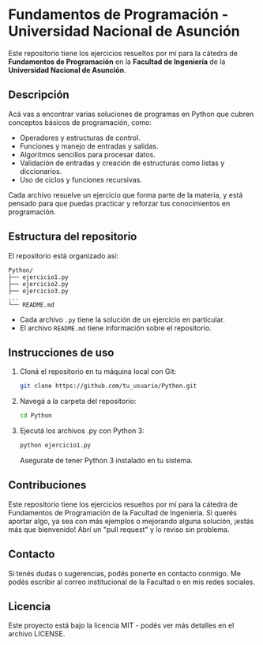 # Fundamentos de Programación - Universidad Nacional de Asunción

Este repositorio tiene los ejercicios resueltos por mí para la cátedra de **Fundamentos de Programación** en la **Facultad de Ingeniería** de la **Universidad Nacional de Asunción**.

## Descripción

Acá vas a encontrar varias soluciones de programas en Python que cubren conceptos básicos de programación, como:

- Operadores y estructuras de control.
- Funciones y manejo de entradas y salidas.
- Algoritmos sencillos para procesar datos.
- Validación de entradas y creación de estructuras como listas y diccionarios.
- Uso de ciclos y funciones recursivas.

Cada archivo resuelve un ejercicio que forma parte de la materia, y está pensado para que puedas practicar y reforzar tus conocimientos en programación.

## Estructura del repositorio

El repositorio está organizado así:

```
Python/
├── ejercicio1.py
├── ejercicio2.py
├── ejercicio3.py
...
└── README.md
```

- Cada archivo `.py` tiene la solución de un ejercicio en particular.
- El archivo `README.md` tiene información sobre el repositorio.

## Instrucciones de uso

1. Cloná el repositorio en tu máquina local con Git:

   ```bash
   git clone https://github.com/tu_usuario/Python.git

2. Navegá a la carpeta del repositorio:

   ```bash
   cd Python
   ```

3. Ejecutá los archivos .py con Python 3:

   ```bash
   python ejercicio1.py
   ```
   
   Asegurate de tener Python 3 instalado en tu sistema.

## Contribuciones
Este repositorio tiene los ejercicios resueltos por mí para la cátedra de Fundamentos de Programación de la Facultad de Ingeniería. Si querés aportar algo, ya sea con más ejemplos o mejorando alguna solución, ¡estás más que bienvenido! Abrí un "pull request" y lo reviso sin problema.

## Contacto
Si tenés dudas o sugerencias, podés ponerte en contacto conmigo. Me podés escribir al correo institucional de la Facultad o en mis redes sociales.

## Licencia
Este proyecto está bajo la licencia MIT - podés ver más detalles en el archivo LICENSE.
